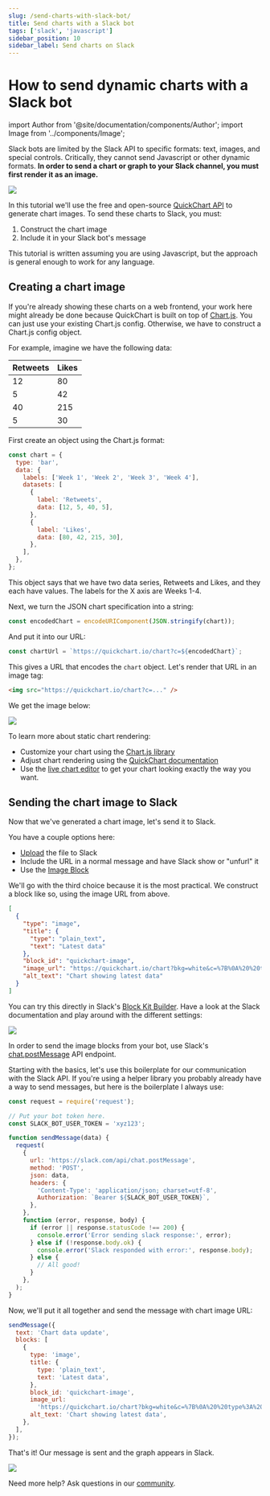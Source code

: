 ```yaml
---
slug: /send-charts-with-slack-bot/
title: Send charts with a Slack bot
tags: ['slack', 'javascript']
sidebar_position: 10
sidebar_label: Send charts on Slack
---
```


# How to send dynamic charts with a Slack bot

import Author from '@site/documentation/components/Author';
import Image from '../components/Image';

Slack bots are limited by the Slack API to specific formats: text, images, and special controls. Critically, they cannot send Javascript or other dynamic formats. **In order to send a chart or graph to your Slack channel, you must first render it as an image.**

<Image noBorder src="https://i.imgur.com/ab9fOuA.png" />

In this tutorial we'll use the free and open-source [QuickChart API](https://quickchart.io) to generate chart images. To send these charts to Slack, you must:

1. Construct the chart image
2. Include it in your Slack bot's message

This tutorial is written assuming you are using Javascript, but the approach is general enough to work for any language.

## Creating a chart image

If you're already showing these charts on a web frontend, your work here might already be done because QuickChart is built on top of [Chart.js](https://www.chartjs.org). You can just use your existing Chart.js config. Otherwise, we have to construct a Chart.js config object.

For example, imagine we have the following data:

| Retweets | Likes |
| -------- | ----- |
| 12       | 80    |
| 5        | 42    |
| 40       | 215   |
| 5        | 30    |

First create an object using the Chart.js format:

```js
const chart = {
  type: 'bar',
  data: {
    labels: ['Week 1', 'Week 2', 'Week 3', 'Week 4'],
    datasets: [
      {
        label: 'Retweets',
        data: [12, 5, 40, 5],
      },
      {
        label: 'Likes',
        data: [80, 42, 215, 30],
      },
    ],
  },
};
```

This object says that we have two data series, Retweets and Likes, and they each have values. The labels for the X axis are Weeks 1-4.

Next, we turn the JSON chart specification into a string:

```js
const encodedChart = encodeURIComponent(JSON.stringify(chart));
```

And put it into our URL:

```js
const chartUrl = `https://quickchart.io/chart?c=${encodedChart}`;
```

This gives a URL that encodes the `chart` object. Let's render that URL in an image tag:

```html
<img src="https://quickchart.io/chart?c=..." />
```

We get the image below:

<Image noBorder maxWidth={500} src="https://quickchart.io/chart?bkg=white&c=%7B%0A%20%20type%3A%20%27bar%27%2C%0A%20%20data%3A%20%7B%0A%20%20%20%20labels%3A%20%5B%27Week%201%27%2C%20%27Week%202%27%2C%20%27Week%203%27%2C%20%27Week%204%27%5D%2C%0A%20%20%20%20datasets%3A%20%5B%7B%0A%20%20%20%20%20%20label%3A%20%27Retweets%27%2C%0A%20%20%20%20%20%20data%3A%20%5B12%2C%205%2C%2040%2C%205%5D%0A%20%20%20%20%7D%2C%20%7B%0A%20%20%20%20%20%20label%3A%20%27Likes%27%2C%0A%20%20%20%20%20%20data%3A%20%5B80%2C%2042%2C%20215%2C%2030%5D%0A%20%20%20%20%7D%5D%0A%20%20%7D%0A%7D" />

To learn more about static chart rendering:

- Customize your chart using the [Chart.js library](https://www.chartjs.org/docs/2.9.4/charts/bar.html)
- Adjust chart rendering using the [QuickChart documentation](https://quickchart.io/documentation)
- Use the [live chart editor](https://quickchart.io/sandbox/) to get your chart looking exactly the way you want.

## Sending the chart image to Slack

Now that we've generated a chart image, let's send it to Slack.

You have a couple options here:

- [Upload](https://api.slack.com/methods/files.upload) the file to Slack
- Include the URL in a normal message and have Slack show or "unfurl" it
- Use the [Image Block](https://api.slack.com/reference/block-kit/blocks#image)

We'll go with the third choice because it is the most practical. We construct a block like so, using the image URL from above.

```json
[
  {
    "type": "image",
    "title": {
      "type": "plain_text",
      "text": "Latest data"
    },
    "block_id": "quickchart-image",
    "image_url": "https://quickchart.io/chart?bkg=white&c=%7B%0A%20%20type%3A%20%27bar%27%2C%0A%20%20data%3A%20%7B%0A%20%20%20%20labels%3A%20%5B%27Week%201%27%2C%20%27Week%202%27%2C%20%27Week%203%27%2C%20%27Week%204%27%5D%2C%0A%20%20%20%20datasets%3A%20%5B%7B%0A%20%20%20%20%20%20label%3A%20%27Retweets%27%2C%0A%20%20%20%20%20%20data%3A%20%5B12%2C%205%2C%2040%2C%205%5D%0A%20%20%20%20%7D%2C%20%7B%0A%20%20%20%20%20%20label%3A%20%27Likes%27%2C%0A%20%20%20%20%20%20data%3A%20%5B80%2C%2042%2C%20215%2C%2030%5D%0A%20%20%20%20%7D%5D%0A%20%20%7D%0A%7D",
    "alt_text": "Chart showing latest data"
  }
]
```

You can try this directly in Slack's [Block Kit Builder](https://api.slack.com/tools/block-kit-builder?mode=message&blocks=%5B%7B%22type%22%3A%22image%22%2C%22title%22%3A%7B%22type%22%3A%22plain_text%22%2C%22text%22%3A%22Latest%20data%22%7D%2C%22block_id%22%3A%22quickchart-image%22%2C%22image_url%22%3A%22https%3A%2F%2Fquickchart.io%2Fchart%3Fbkg%3Dwhite%26c%3D%257B%250A%2520%2520type%253A%2520%2527bar%2527%252C%250A%2520%2520data%253A%2520%257B%250A%2520%2520%2520%2520labels%253A%2520%255B%2527Week%25201%2527%252C%2520%2527Week%25202%2527%252C%2520%2527Week%25203%2527%252C%2520%2527Week%25204%2527%255D%252C%250A%2520%2520%2520%2520datasets%253A%2520%255B%257B%250A%2520%2520%2520%2520%2520%2520label%253A%2520%2527Retweets%2527%252C%250A%2520%2520%2520%2520%2520%2520data%253A%2520%255B12%252C%25205%252C%252040%252C%25205%255D%250A%2520%2520%2520%2520%257D%252C%2520%257B%250A%2520%2520%2520%2520%2520%2520label%253A%2520%2527Likes%2527%252C%250A%2520%2520%2520%2520%2520%2520data%253A%2520%255B80%252C%252042%252C%2520215%252C%252030%255D%250A%2520%2520%2520%2520%257D%255D%250A%2520%2520%257D%250A%257D%22%2C%22alt_text%22%3A%22Chart%20showing%20latest%20data%22%7D%5D). Have a look at the Slack documentation and play around with the different settings:

<Image noBorder src="https://i.imgur.com/NK6s8Lnl.png" />

In order to send the image blocks from your bot, use Slack's [chat.postMessage](https://api.slack.com/methods/chat.postMessage) API endpoint.

Starting with the basics, let's use this boilerplate for our communication with the Slack API. If you're using a helper library you probably already have a way to send messages, but here is the boilerplate I always use:

```js
const request = require('request');

// Put your bot token here.
const SLACK_BOT_USER_TOKEN = 'xyz123';

function sendMessage(data) {
  request(
    {
      url: 'https://slack.com/api/chat.postMessage',
      method: 'POST',
      json: data,
      headers: {
        'Content-Type': 'application/json; charset=utf-8',
        Authorization: `Bearer ${SLACK_BOT_USER_TOKEN}`,
      },
    },
    function (error, response, body) {
      if (error || response.statusCode !== 200) {
        console.error('Error sending slack response:', error);
      } else if (!response.body.ok) {
        console.error('Slack responded with error:', response.body);
      } else {
        // All good!
      }
    },
  );
}
```

Now, we'll put it all together and send the message with chart image URL:

```js
sendMessage({
  text: 'Chart data update',
  blocks: [
    {
      type: 'image',
      title: {
        type: 'plain_text',
        text: 'Latest data',
      },
      block_id: 'quickchart-image',
      image_url:
        'https://quickchart.io/chart?bkg=white&c=%7B%0A%20%20type%3A%20%27bar%27%2C%0A%20%20data%3A%20%7B%0A%20%20%20%20labels%3A%20%5B%27Week%201%27%2C%20%27Week%202%27%2C%20%27Week%203%27%2C%20%27Week%204%27%5D%2C%0A%20%20%20%20datasets%3A%20%5B%7B%0A%20%20%20%20%20%20label%3A%20%27Retweets%27%2C%0A%20%20%20%20%20%20data%3A%20%5B12%2C%205%2C%2040%2C%205%5D%0A%20%20%20%20%7D%2C%20%7B%0A%20%20%20%20%20%20label%3A%20%27Likes%27%2C%0A%20%20%20%20%20%20data%3A%20%5B80%2C%2042%2C%20215%2C%2030%5D%0A%20%20%20%20%7D%5D%0A%20%20%7D%0A%7D',
      alt_text: 'Chart showing latest data',
    },
  ],
});
```

That's it! Our message is sent and the graph appears in Slack.

<Image noBorder src="https://i.imgur.com/ab9fOuA.png" />

Need more help? Ask questions in our [community](https://community.quickchart.io/).

<Author />
